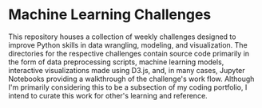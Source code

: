 Machine Learning Challenges
===========================

This repository houses a collection of weekly challenges designed to
improve Python skills in data wrangling, modeling, and visualization. The
directories for the respective challenges contain source code primarily in
the form of data preprocessing scripts, machine learning models,
interactive visualizations made using D3.js, and, in many cases, Jupyter
Notebooks providing a walkthrough of the challenge's work flow. Although
I'm primarily considering this to be a subsection of my coding portfolio, I
intend to curate this work for other's learning and reference.
